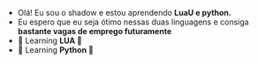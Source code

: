 - Olá! Eu sou o shadow e estou aprendendo **LuaU e python.**
- Eu espero que eu seja ótimo nessas duas linguagens e consiga **bastante vagas de emprego futuramente**
- 📖 Learning **LUA 🌙**
- 📖 Learning **Python 🐍**
